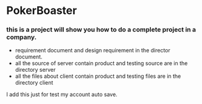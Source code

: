 # PokerBoaster

### this is a project will show you how to do a complete project in a company.

- requirement document and design requirement in the director document.
- all the source of server contain product and testing source are in the directory server
- all the files about client contain product and testing files are in the directory client 

I add this just for test my account auto save.